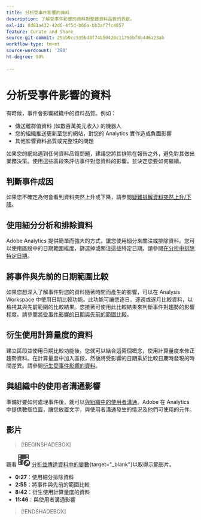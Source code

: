 ```yaml
---
title: 分析受事件影響的資料
description: 了解受事件影響的資料對整體資料品質的貢獻。
exl-id: 8d81a432-42d6-4f5d-b66a-bb3af7fc4857
feature: Curate and Share
source-git-commit: 29ab0cc535bd8f74b50428c11756bf8b446a23ab
workflow-type: tm+mt
source-wordcount: '398'
ht-degree: 90%

---
```


# 分析受事件影響的資料

有時候，事件會影響組織中的資料品質。例如：

* 傳送離群值資料 (如數百萬美元收入) 的機器人
* 您的組織推送更新至您的網站，對您的 Analytics 實作造成負面影響
* 其他影響資料品質或完整性的問題

如果您的網站遇到任何資料品質問題，建議您將其排除在報告之外，避免對其做出業務決策。使用這些區段來評估事件對您資料的影響，並決定您要如何繼續。

## 判斷事件成因

如果您不確定為何會看到資料突然上升或下降，請參閱[疑難排解資料突然上升/下降](spikes-drops.md)。

## 使用細分分析和排除資料

Adobe Analytics 提供簡單而強大的方式，讓您使用細分來關注或排除資料。您可以使用區段中的日期範圍維度，篩選掉或關注這些特定日期。請參閱[在分析中排除特定日期](segments.md)。

## 將事件與先前的日期範圍比較

如果您想深入了解事件對您的資料隨著時間而產生的影響，可以在 Analysis Workspace 中使用日期比較功能。此功能可讓您逐日、逐週或逐月比較資料，以檢視其與先前範圍的比較結果。您接著可使用此比較結果來判斷事件對趨勢的影響程度。請參閱[將受事件影響的日期與先前的範圍比較](compare-dates.md)。

## 衍生使用計算量度的資料

建立區段並使用日期比較功能後，您就可以結合這兩個概念，使用計算量度來修正趨勢資料。在計算量度中加入區段，然後將受影響的日期乘於比較日期時發現的時間差異。請參閱[衍生受事件影響的資料](calcmetrics.md)。

## 與組織中的使用者溝通影響

準備好要如何處理事件後，就可以[與組織中的使用者溝通](communicate.md)。Adobe 在 Analytics 中提供數個位置，讓您放置文字，與使用者溝通發生的情況及他們可使用的元件。

## 影片

>[!BEGINSHADEBOX]

觀看![VideoCheckedOut](/help/assets/icons/VideoCheckedOut.svg) [分析並傳達資料中的變數](https://video.tv.adobe.com/v/33316?quality=12&learn=on){target="_blank"}以取得示範影片。

* **0:27**：使用細分排除資料
* **2:55**：將事件與先前的範圍比較
* **8:42**：衍生使用計算量度的資料
* **11:46**：與使用者溝通影響

>[!ENDSHADEBOX]


